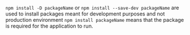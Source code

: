 ``npm install -D packageName`` or ``npm install --save-dev packageName`` are used to install packages meant for development purposes and not production environment
``npm install packageName`` 
means that the package is required for the application to run.
